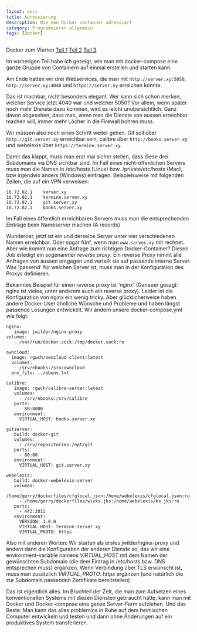 ```yaml
---
layout: post
title: Adressierung
description: Wie man Docker container adressiert
category: Programmieren allgemein
tags: [Docker]
---
```


Docker zum Vierten [Teil 1](/2015/06/Docker) [Teil 2](/2015/07/Docker2) [Teil 3](/2015/07/Docker3)

Im vorherigen Teil habe ich gezeigt, wie man mit docker-compose eine ganze Gruppe von Containern auf einmal erstellen
und starten kann. 

Am Ende hatten wir drei Webservices, die man mit `http://server.xy:5050`, `http://server.xy:4040` und `https://server.xy` 
erreichen konnte.

Das ist machbar, nicht besonders elegant. Wer kann sich schon merken, welcher Service jetzt 4040 war und welcher 5050?
Vor allem, wenn später noch mehr Dienste dazu kommen, wird es leicht unübersichtlich. Ganz davon abgesehen, dass man,
wenn man die Dienste von aussen erreichbar machen will, immer mehr Löcher in die Firewall bohren muss.

Wir müssen also noch einen Schritt weiter gehen. Git soll über `http://git.server.xy` erreichbar sein, calibre über
`http://books.server.xy` und webelexis über `https://termine.server.xy`.

Damit das klappt, muss man erst mal sicher stellen, dass diese drei Subdomains via DNS sichtbar sind. Im Fall eines
nicht-öffenlichen Servers muss man die Namen in /etc/hosts (Linux) bzw. /private/etc/hosts (Mac), bzw irgendwo anders (Windows)
 eintragen. Beispielsweise mit folgenden Zeilen, die auf ein VPN verweisen:
 
    10.72.82.1    server.xy 
    10.72.82.1    termine.server.xy
    10.72.82.1    git.server.xy
    10.72.82.1    books.server.xy
    
Im Fall eines öffentlich erreichbaren Servers muss man die entsprechenden Einträge beim Nameserver machen (A records)

Wunderbar, jetzt ist ein und derselbe Server unter vier verschiedenen Namen erreichbar. Oder sogar fünf, wenn man 
`www.server.xy` mit rechnet. Aber wie kommt nun eine Anfrage zum richtigen Docker-Container? Diesen Job erledigt
ein sogenannter *reverse proxy*. Ein reverse Proxy nimmt alle Anfragen von aussen entgegen und verteilt sie auf passende
interne Server. Was 'passend' für welchen Server ist, muss man in der Konfiguration des Proxys definieren.

Bekanntes Beispiel für einen reverse proxy ist 'nginx' (Genauer gesagt: nginx ist vieles, unter anderem auch ein reverse proxy).
Leider ist die Konfiguration von nginx ein wenig tricky. Aber glücklicherweise haben andere Docker-User ähnliche
Wünsche und Probleme und haben längst passende Lösungen entwickelt. Wir ändern unsere docker-compose.yml wie folgt:

    nginx:
       image: jwilder/nginx-proxy
    volumes:
       - /var/run/docker.sock:/tmp/docker.sock:ro
       
    owncloud:
      image: rgwch/owncloud-client:latest
      volumes: 
       - /srv/ebooks:/srv/owncloud
      env_file: ../ebenv.txt
    
    calibre:
       image: rgwch/calibre-server:latest
       volumes: 
         - /srv/ebooks:/srv/calibre
       ports:
         - 80:8080
       environment:
         VIRTUAL_HOST: books.server.xy
    
    gitserver:
       build: docker-git
       volumes:
         - /srv/repositories:/opt/git
       ports:
         - 80:80
       environment:
         VIRTUAL_HOST: git.server.xy
    
    webelexis:
       build: docker-webelexis-server
       volumes: 
         - /home/gerry/dockerfiles/cfglocal.json:/home/webelexis/cfglocal.json:ro
         - /home/gerry/dockerfiles/wlxks.jks:/home/webelexis/ks.jks:ro
       ports:
         - 443:2015
       environment:
         VERSION: 1.0.0
         VIRTUAL_HOST: termine.server.xy
         VIRTUAL_PROTO: https
    

Also mit anderen Worten: Wir starten als erstes jwilder/nginx-proxy und ändern dann die Konfiguration der anderen 
Dienste so, das wir eine environment-variable namens *VIRTUAL_HOST* mit dem Namen der gewünschten Subdomain (die
dem Eintrag in /etc/hosts bzw. DNS entsprechen muss) ergänzen. Wenn Verbindung über TLS erwünscht ist, muss man
zusätzlich *VIRTUAL_PROTO: https* ergänzen (und natürlich die zur Subdomain passenden Zertifikate bereitstellen)

Das ist eigentlich alles. Im Bruchteil der Zeit, die man zum Aufsetzen eines konventionellen Systems mit diesen Diensten gebraucht hätte, 
kann man mit Docker und Docker-compose eine ganze Server-Farm aufziehen. Und das Beste: Man kann das alles problemlos
in Ruhe auf dem heimischen Computer entwickeln und testen und dann ohne Änderungen auf ein produktives System transferieren.

